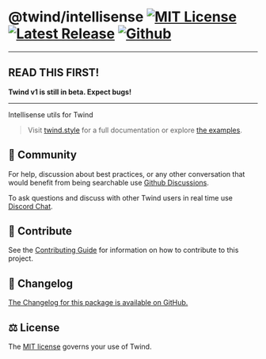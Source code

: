 # @twind/intellisense [![MIT License](https://flat.badgen.net/github/license/tw-in-js/twind)](https://github.com/tw-in-js/twind/blob/next/LICENSE) [![Latest Release](https://flat.badgen.net/npm/v/@twind/intellisense/next?icon=npm&label&cache=10800&color=blue)](https://www.npmjs.com/package/@twind/intellisense/v/next) [![Github](https://flat.badgen.net/badge/icon/tw-in-js%2Ftwind%23intellisense?icon=github&label)](https://github.com/tw-in-js/twind/tree/next/packages/intellisense)

---

## READ THIS FIRST!

**Twind v1 is still in beta. Expect bugs!**

---

Intellisense utils for Twind

> Visit [twind.style](https://twind.style) for a full documentation or explore [the examples](https://github.com/tw-in-js/twind/tree/next/examples#readme).

## 💬 Community

For help, discussion about best practices, or any other conversation that would benefit from being searchable use [Github Discussions](https://github.com/tw-in-js/twind/discussions).

To ask questions and discuss with other Twind users in real time use [Discord Chat](https://chat.twind.style).

## 🧱 Contribute

See the [Contributing Guide](../../CONTRIBUTING.md) for information on how to contribute to this project.

## 📜 Changelog

[The Changelog for this package is available on GitHub.](https://github.com/tw-in-js/twind/tree/next/packages/intellisense/CHANGELOG.md)

## ⚖️ License

The [MIT license](https://github.com/tw-in-js/twind/blob/main/LICENSE) governs your use of Twind.
